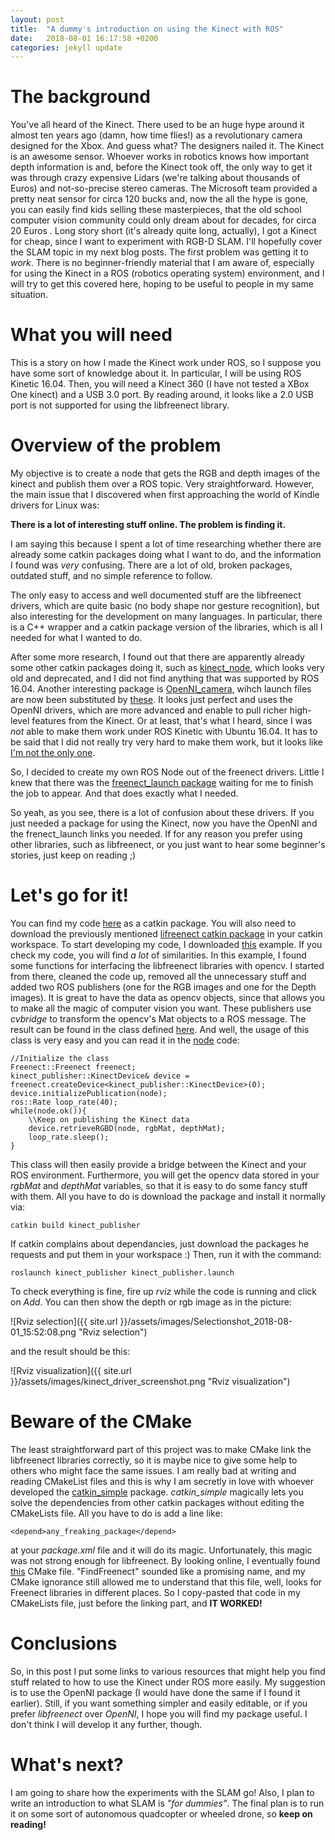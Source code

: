 ```yaml
---
layout: post
title:  "A dummy's introduction on using the Kinect with ROS"
date:   2018-08-01 16:17:58 +0200
categories: jekyll update
---
```


# The background

You've all heard of the Kinect. There used to be an huge hype around it almost ten years ago (damn, how time flies!) as a revolutionary camera designed for the Xbox. And guess what? The designers nailed it. The Kinect is an awesome sensor. Whoever works in robotics knows how important depth information is and, before the Kinect took off, the only way to get it was through crazy expensive Lidars (we're talking about thousands of Euros) and not-so-precise stereo cameras. The Microsoft team provided a pretty neat sensor for circa 120 bucks and, now the all the hype is gone, you can easily find kids selling these masterpieces, that the old school computer vision community could only dream about for decades, for circa 20 Euros .
Long story short (it's already quite long, actually), I got a Kinect for cheap, since I want to experiment with RGB-D SLAM. I'll hopefully cover the SLAM topic in my next blog posts. The first problem was getting it to *work*. There is no beginner-friendly material that I am aware of, especially for using the Kinect in a ROS (robotics operating system) environment, and I will try to get this covered here, hoping to be useful to people in my same situation.

# What you will need

This is a story on how I made the Kinect work under ROS, so I suppose you have some sort of knowledge about it. In particular, I will be using ROS Kinetic 16.04. Then, you will need a Kinect 360 (I have not tested a XBox One kinect) and a USB 3.0 port. By reading around, it looks like a 2.0 USB port is not supported for using the libfreenect library.

# Overview of the problem

My objective is to create a node that gets the RGB and depth images of the kinect and publish them over a ROS topic. Very straightforward. 
However, the main issue that I discovered when first approaching the world of Kindle drivers for Linux was:

**There is a lot of interesting stuff online. The problem is finding it.**

I am saying this because I spent a lot of time researching whether there are already some catkin packages doing what I want to do, and the information I found was *very* confusing. There are a lot of old, broken packages, outdated stuff, and no simple reference to follow.

The only easy to access and well documented stuff are the libfreenect drivers, which are quite basic (no body shape nor gesture recognition), but also interesting for the development on many languages. In particular, there is a C++ wrapper and a catkin package version of the libraries, which is all I needed for what I wanted to do. 

After some more research, I found out that there are apparently already some other catkin packages doing it, such as [kinect_node](http://wiki.ros.org/kinect_node), which looks very old and deprecated, and I did not find anything that was supported by ROS 16.04. 
Another interesting package is [OpenNI_camera](https://github.com/ros-drivers/openni_camera), wihch launch files are now been substituted by [these](https://github.com/ros-drivers/rgbd_launch). It looks just perfect and uses the OpenNI drivers, which are more advanced and enable to pull richer high-level features from the Kinect. Or at least, that's what I heard, since I was *not* able to make them work under ROS Kinetic with Ubuntu 16.04. It has to be said that I did not really try very hard to make them work, but it looks like [I'm not the only one](https://github.com/ros-drivers/rgbd_launch/issues/36). 

 So, I decided to create my own ROS Node out of the freenect drivers. Little I knew that there was the [freenect_launch package](http://wiki.ros.org/freenect_launch) waiting for me to finish the job to appear. And that does exactly what I needed.

So yeah, as you see, there is a lot of confusion about these drivers. If you just needed a package for using the Kinect, now you have the OpenNI and the frenect_launch links you needed. If for any reason you prefer using other libraries, such as libfreenect, or you just want to hear some beginner's stories, just keep on reading ;)

# Let's go for it!

You can find my code [here](https://github.com/bemilio/kinect_publisher) as a catkin package.
You will also need to download the previously mentioned [lifreenect catkin package](https://github.com/ros-drivers/libfreenect/tree/ros-devel) in your catkin workspace. To start developing my code, I downloaded [this](https://openkinect.org/wiki/C%2B%2BOpenCvExample) example. If you check my code, you will find _a lot_ of similarities. In this example, I found some functions for interfacing the libfreenect libraries with opencv. I started from there, cleaned the code up, removed all the unnecessary stuff and added two ROS publishers (one for the RGB images and one for the Depth images). It is great to have the data as opencv objects, since that allows you to make all the magic of computer vision you want. These publishers use *cvbridge* to transform the opencv's Mat objects to a ROS message. The result can be found in the class defined [here](https://github.com/bemilio/kinect_publisher/blob/master/src/KinectDevice.cpp). And well, the usage of this class is very easy and you can read it in the [node](https://github.com/bemilio/kinect_publisher/blob/master/src/kinect_publisher_node.cpp) code:


```
//Initialize the class
Freenect::Freenect freenect;
kinect_publisher::KinectDevice& device = freenect.createDevice<kinect_publisher::KinectDevice>(0);
device.initializePublication(node);
ros::Rate loop_rate(40);
while(node.ok()){  
	\\Keep on publishing the Kinect data
	device.retrieveRGBD(node, rgbMat, depthMat);
	loop_rate.sleep();
}
```

This class will then easily provide a bridge between the Kinect and your ROS environment. Furthermore, you will get the opencv data stored in your *rgbMat* and *depthMat* variables, so that it is easy to do some fancy stuff with them.
All you have to do is download the package and install it normally via:

```
catkin build kinect_publisher
```
If catkin complains about dependancies, just download the packages he requests and put them in your workspace :)
Then, run it with the command:
```
roslaunch kinect_publisher kinect_publisher.launch
```
To check everything is fine, fire up *rviz* while the code is running and click on *Add*. You can then show the depth or rgb image as in the picture:

![Rviz selection]({{ site.url }}/assets/images/Selectionshot_2018-08-01_15:52:08.png "Rviz selection")

and the result should be this:

![Rviz visualization]({{ site.url }}/assets/images/kinect_driver_screenshot.png "Rviz visualization")

# Beware of the CMake

The least straightforward part of this project was to make CMake link the libfreenect libraries correctly, so it is maybe nice to give some help to others who might face the same issues. I am really bad at writing and reading CMakeList files and this is why I am secretly in love with whoever developed the [catkin_simple](https://github.com/catkin/catkin_simple) package. *catkin_simple* magically lets you solve the dependencies from other catkin packages without editing the CMakeLists file. All you have to do is add a line like:
```
<depend>any_freaking_package</depend>
```
at your *package.xml* file and it will do its magic. Unfortunately, this magic was not strong enough for libfreenect.
By looking online, I eventually found [this](https://github.com/introlab/rtabmap/blob/master/cmake_modules/FindFreenect.cmake) CMake file. "FindFreenect" sounded like a promising name, and my CMake ignorance still allowed me to understand that this file, well, looks for Freenect libraries in different places. So I copy-pasted that code in my CMakeLists file, just before the linking part, and **IT WORKED!**

# Conclusions

So, in this post I put some links to various resources that might help you find stuff related to how to use the Kinect under ROS more easily. My suggestion is to use the OpenNI package (I would have done the same if I found it earlier). Still, if you want something simpler and easily editable, or if you prefer *libfreenect* over *OpenNI*, I hope you will find my package useful. I don't think I will develop it any further, though.

# What's next?

I am going to share how the experiments with the SLAM go! Also, I plan to write an introduction to what SLAM is *"for dummies"*. The final plan is to run it on some sort of autonomous quadcopter or wheeled drone, so **keep on reading!**

